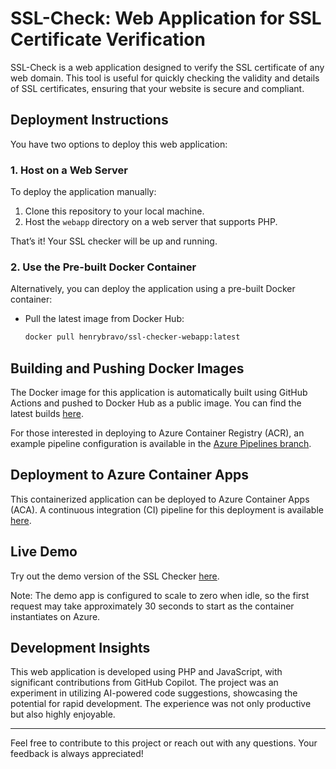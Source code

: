 # SSL-Check: Web Application for SSL Certificate Verification

SSL-Check is a web application designed to verify the SSL certificate of any web domain. This tool is useful for quickly checking the validity and details of SSL certificates, ensuring that your website is secure and compliant.

## Deployment Instructions

You have two options to deploy this web application:

### 1. Host on a Web Server

To deploy the application manually:

1. Clone this repository to your local machine.
2. Host the `webapp` directory on a web server that supports PHP.

That’s it! Your SSL checker will be up and running.

### 2. Use the Pre-built Docker Container

Alternatively, you can deploy the application using a pre-built Docker container:

- Pull the latest image from Docker Hub:

  ```bash
  docker pull henrybravo/ssl-checker-webapp:latest
  ```

## Building and Pushing Docker Images

The Docker image for this application is automatically built using GitHub Actions and pushed to Docker Hub as a public image. You can find the latest builds [here](https://hub.docker.com/r/henrybravo/ssl-checker-webapp).

For those interested in deploying to Azure Container Registry (ACR), an example pipeline configuration is available in the [Azure Pipelines branch](https://github.com/henrybravo/ssl-check/blob/azure-pipelines/.github/workflows/deploy.yml).

## Deployment to Azure Container Apps

This containerized application can be deployed to Azure Container Apps (ACA). A continuous integration (CI) pipeline for this deployment is available [here](https://gitlab.com/henrybravo/tf-azure-container-app/).

## Live Demo

Try out the demo version of the SSL Checker [here](https://dev-ssl-checker-webapp.ambitiousisland-5ed866f8.northeurope.azurecontainerapps.io/).

Note: The demo app is configured to scale to zero when idle, so the first request may take approximately 30 seconds to start as the container instantiates on Azure.

## Development Insights

This web application is developed using PHP and JavaScript, with significant contributions from GitHub Copilot. The project was an experiment in utilizing AI-powered code suggestions, showcasing the potential for rapid development. The experience was not only productive but also highly enjoyable.

---

Feel free to contribute to this project or reach out with any questions. Your feedback is always appreciated!
